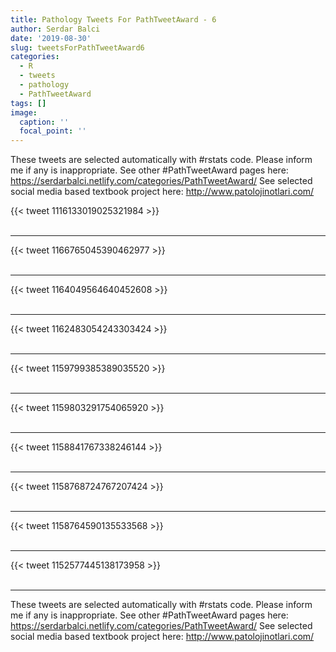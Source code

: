 ```yaml
---
title: Pathology Tweets For PathTweetAward - 6
author: Serdar Balci
date: '2019-08-30'
slug: tweetsForPathTweetAward6
categories:
  - R
  - tweets
  - pathology
  - PathTweetAward
tags: []
image:
  caption: ''
  focal_point: ''
---
```



These tweets are selected automatically with #rstats code. Please inform me if any is inappropriate.
See other #PathTweetAward pages here: https://serdarbalci.netlify.com/categories/PathTweetAward/ 
See selected social media based textbook project here: http://www.patolojinotlari.com/

{{< tweet 1116133019025321984 >}}
<br>
<br>
<hr>
{{< tweet 1166765045390462977 >}}
<br>
<br>
<hr>
{{< tweet 1164049564640452608 >}}
<br>
<br>
<hr>
{{< tweet 1162483054243303424 >}}
<br>
<br>
<hr>
{{< tweet 1159799385389035520 >}}
<br>
<br>
<hr>
{{< tweet 1159803291754065920 >}}
<br>
<br>
<hr>
{{< tweet 1158841767338246144 >}}
<br>
<br>
<hr>
{{< tweet 1158768724767207424 >}}
<br>
<br>
<hr>
{{< tweet 1158764590135533568 >}}
<br>
<br>
<hr>
{{< tweet 1152577445138173958 >}}
<br>
<br>
<hr>


These tweets are selected automatically with #rstats code. Please inform me if any is inappropriate.
See other #PathTweetAward pages here: https://serdarbalci.netlify.com/categories/PathTweetAward/ 
See selected social media based textbook project here: http://www.patolojinotlari.com/
